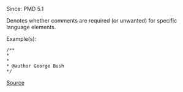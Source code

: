 Since: PMD 5.1

Denotes whether comments are required (or unwanted) for specific language elements.

Example(s):
```
/**
* 
*
* @author George Bush
*/
```

[Source](https://pmd.github.io/pmd-5.5.4/pmd-java/rules/java/comments.html#CommentRequired)
